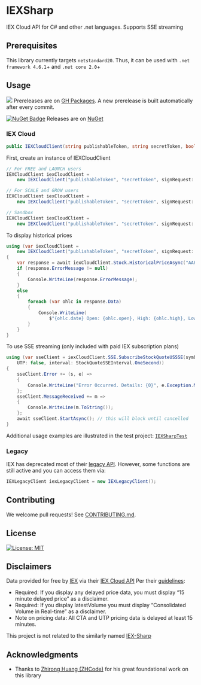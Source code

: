 # IEXSharp

IEX Cloud API for C# and other .net languages. Supports SSE streaming

## Prerequisites

 This library currently targets `netstandard20`. Thus, it can be used with `.net framework 4.6.1`+ and `.net core 2.0`+

## Usage
![](https://github.com/vslee/iexsharp/workflows/prerelease%20NuGet/badge.svg) Prereleases are on [GH Packages](https://github.com/vslee/IEXSharp/packages). A new prerelease is built automatically after every commit. 

[![NuGet Badge](https://buildstats.info/nuget/VSLee.IEXSharp)](https://www.nuget.org/packages/VSLee.IEXSharp/) Releases are on [NuGet](https://www.nuget.org/packages/VSLee.IEXSharp/)

### IEX Cloud
```c#
public IEXCloudClient(string publishableToken, string secretToken, bool signRequest, bool useSandBox, APIVersion version = APIVersion.stable)
```
First, create an instance of IEXCloudClient
```c#
// For FREE and LAUNCH users
IEXCloudClient iexCloudClient = 
	new IEXCloudClient("publishableToken", "secretToken", signRequest: false, useSandBox: false); 

// For SCALE and GROW users
IEXCloudClient iexCloudClient = 
	new IEXCloudClient("publishableToken", "secretToken", signRequest: true, useSandBox: false); 

// Sandbox
IEXCloudClient iexCloudClient = 
	new IEXCloudClient("publishableToken", "secretToken", signRequest: false, useSandBox: true); 
```
To display historical prices
```c#
using (var iexCloudClient = 
	new IEXCloudClient("publishableToken", "secretToken", signRequest: false, useSandBox: false))
{
	var response = await iexCloudClient.Stock.HistoricalPriceAsync("AAPL", ChartRange.OneMonth);
	if (response.ErrorMessage != null)
	{
		Console.WriteLine(response.ErrorMessage);
	}
	else
	{
		foreach (var ohlc in response.Data)
		{
			Console.WriteLine(
				$"{ohlc.date} Open: {ohlc.open}, High: {ohlc.high}, Low: {ohlc.low}, Close: {ohlc.close}, Volume: {ohlc.volume}");
		}
	}
}

```
To use SSE streaming (only included with paid IEX subscription plans)
```c#
using (var sseClient = iexCloudClient.SSE.SubscribeStockQuoteUSSSE(symbols: new string[] { "spy", "aapl" }, 
	UTP: false, interval: StockQuoteSSEInterval.OneSecond))
{
	sseClient.Error += (s, e) =>
	{
		Console.WriteLine("Error Occurred. Details: {0}", e.Exception.Message);
	};
	sseClient.MessageReceived += m =>
	{
		Console.WriteLine(m.ToString());
	};
	await sseClient.StartAsync(); // this will block until cancelled
}

```
Additional usage examples are illustrated in the test project: [`IEXSharpTest`](https://github.com/vslee/IEXSharp/tree/master/IEXSharpTest/Cloud)

### Legacy

IEX has deprecated most of their [legacy API](https://iextrading.com/developers/docs/). However, some functions are still active and you can access them via:
```c#
IEXLegacyClient iexLegacyClient = new IEXLegacyClient();
```

## Contributing

We welcome pull requests! See [CONTRIBUTING.md](CONTRIBUTING.md).

## License

[![License: MIT](https://img.shields.io/badge/License-MIT-yellow.svg)](LICENSE.md)

## Disclaimers

Data provided for free by [IEX](https://iextrading.com/) via their [IEX Cloud API](https://iexcloud.io/docs/api/)
Per their [guidelines](https://iexcloud.io/docs/api/#disclaimers):
- Required: If you display any delayed price data, you must display “15 minute delayed price” as a disclaimer.
- Required: If you display latestVolume you must display “Consolidated Volume in Real-time” as a disclaimer.
- Note on pricing data: All CTA and UTP pricing data is delayed at least 15 minutes.

This project is not related to the similarly named [IEX-Sharp](https://iexsharp.com//)

## Acknowledgments

* Thanks to [Zhirong Huang (ZHCode)](https://zh-code.com/) for his great foundational work on this library
